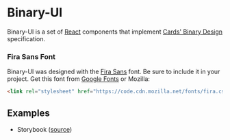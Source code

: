# Binary-UI

Binary-UI is a set of [React](http://facebook.github.io/react/) components that implement
[Cards' Binary Design](https://try.cards) specification.

### Fira Sans Font

Binary-UI was designed with the [Fira Sans](https://github.com/mozilla/Fira)
font. Be sure to include it in your project. Get this font from
[Google Fonts](https://fonts.google.com/?selection.family=Fira+Sans)
or Mozilla:
```html
<link rel="stylesheet" href="https://code.cdn.mozilla.net/fonts/fira.css">
```

## Examples
* Storybook ([source](https://opensource-cards.github.io/binary-ui/))
